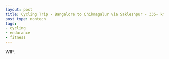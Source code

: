 ```yaml
---
layout: post
title: Cycling Trip - Bangalore to Chikmagalur via Sakleshpur - 335+ km
post_type: nontech
tags:
- cycling
- endurance
- fitness
---
```


WIP.